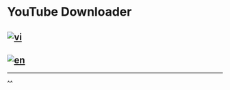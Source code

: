 # YouTube Downloader

## [![vi](https://img.shields.io/badge/lang-vi-red.svg)](docs/locale/vi/README.vi.md)

## [![en](https://img.shields.io/badge/lang-en-blue.svg)](docs/locale/en/README.en.md)

---

^^
